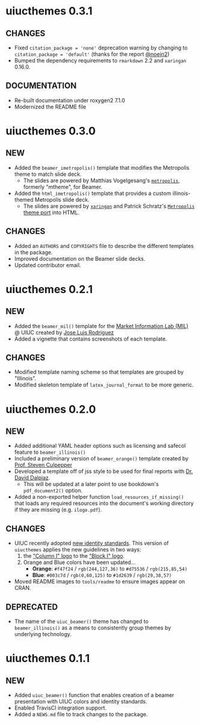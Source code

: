 # uiucthemes 0.3.1

## CHANGES

- Fixed `citation_package = 'none'` deprecation warning by changing
  to `citation_package = 'default'` (thanks for the report [@noejn2](https://github.com/noejn2)) 
- Bumped the dependency requirements to `rmarkdown` 2.2 and `xaringan` 0.16.0.

## DOCUMENTATION

- Re-built documentation under roxygen2 7.1.0
- Modernized the README file

# uiucthemes 0.3.0

## NEW

- Added the `beamer_imetropolis()` template that modifies the Metropolis theme
  to match slide deck. 
    - The slides are powered by Matthias Vogelgesang's
      [`metropolis`](https://github.com/matze/mtheme), formerly "mtheme",
      for Beamer.
- Added the `html_imetropolis()` template that provides a custom illinois-themed
  Metropolis slide deck. 
    - The slides are powered by [`xaringan`](https://github.com/yihui/xaringan) 
      and Patrick Schratz's [`Metropolis` theme port](https://github.com/pat-s/xaringan-metropolis) 
      into HTML.

## CHANGES

- Added an `AUTHORS` and `COPYRIGHTS` file to describe the different templates in
  the package. 
- Improved documentation on the Beamer slide decks.
- Updated contributor email.

# uiucthemes 0.2.1

## NEW

- Added the `beamer_mil()` template for the 
  [Market Information Lab (MIL)](https://giesbusiness.illinois.edu/Margolis-Market-Information-Lab) @ UIUC
  created by [Jose Luis Rodriguez](https://giesbusiness.illinois.edu/profile/jose-luis-rodriguez-orjuela)
- Added a vignette that contains screenshots of each template.

## CHANGES

- Modified template naming scheme so that templates are grouped by "Illinois".
- Modified skeleton template of `latex_journal_format` to be more generic.

# uiucthemes 0.2.0

## NEW

- Added additional YAML header options such as licensing and safecol feature 
  to `beamer_illinois()`
- Included a preliminary version of `beamer_orange()` template created by
  [Prof. Steven Culpepper](https://stat.illinois.edu/directory/profile/sculpepp)
- Developed a template off of jss style to be used for final reports with
  [Dr. David Dalpiaz](https://daviddalpiaz.com/). 
    - This will be updated at a later point to use bookdown's `pdf_document2()` option.
- Added a non-exported helper function `load_resources_if_missing()` that
  loads any required resources into the document's working directory if they 
  are missing (e.g. `ilogo.pdf`).

## CHANGES

- UIUC recently adopted [new identity standards](http://brand.illinois.edu/). This version of `uiucthemes` applies the new guidelines in two ways:
    1. the ["Column I" logo](https://news.illinois.edu/view/6367/543635#image-2) to the ["Block I" logo](https://news.illinois.edu/view/6367/543635#image-1).
    2. Orange and Blue colors have been updated... 
        - **Orange**: `#f47f24` / `rgb(244,127,36)` to `#d75536` / `rgb(215,85,54)`
        - **Blue**: `#003c7d` / `rgb(0,60,125)` to `#1d2639` / `rgb(29,38,57)`
- Moved README images to `tools/readme` to ensure images appear on CRAN.

## DEPRECATED

- The name of the `uiuc_beamer()` theme has changed to `beamer_illinois()` as 
  a means to consistently group themes by underlying technology.

# uiucthemes 0.1.1

## NEW 

- Added `uiuc_beamer()` function that enables creation of a beamer presentation
  with UIUC colors and identity standards.
- Enabled TravisCI integration support.
- Added a `NEWS.md` file to track changes to the package.
